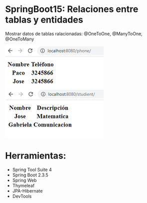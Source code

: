 # SpringBoot15:  Relaciones entre tablas y entidades

Mostrar datos de tablas ralacionadas:
@OneToOne, @ManyToOne, @OneToMany

![](https://raw.githubusercontent.com/ctec105/SpringBoot16/master/image.png)

# Herramientas:
- Spring Tool Suite 4
- Spring Boot 2.3.5
- Spring Web 
- Thymeleaf
- JPA-Hibernate
- DevTools

